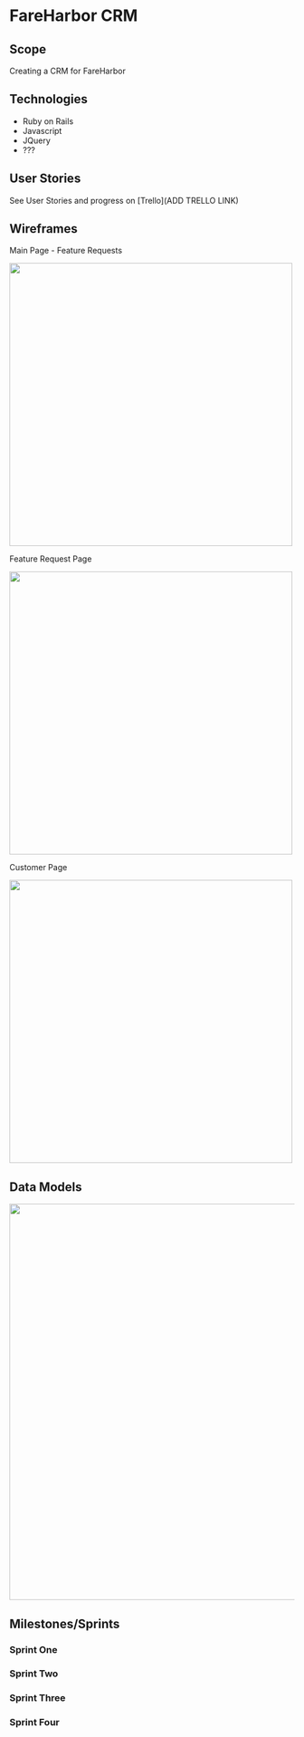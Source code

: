 # FareHarbor CRM

## Scope

Creating a CRM for FareHarbor

## Technologies

- Ruby on Rails
- Javascript
- JQuery
- ???

## User Stories

See User Stories and progress on [Trello](ADD TRELLO LINK)

## Wireframes

Main Page - Feature Requests

<img src="http://i.imgur.com/E0EBxRR.png" width="500px">

Feature Request Page

<img src="http://i.imgur.com/pkkgqGC.png" width="500px">

Customer Page

<img src="http://i.imgur.com/nKjDRop.png" width="500px">

## Data Models

<img src="http://i.imgur.com/Gq5Mj10.png" width="700px">

## Milestones/Sprints
 
### Sprint One

### Sprint Two

### Sprint Three

### Sprint Four
